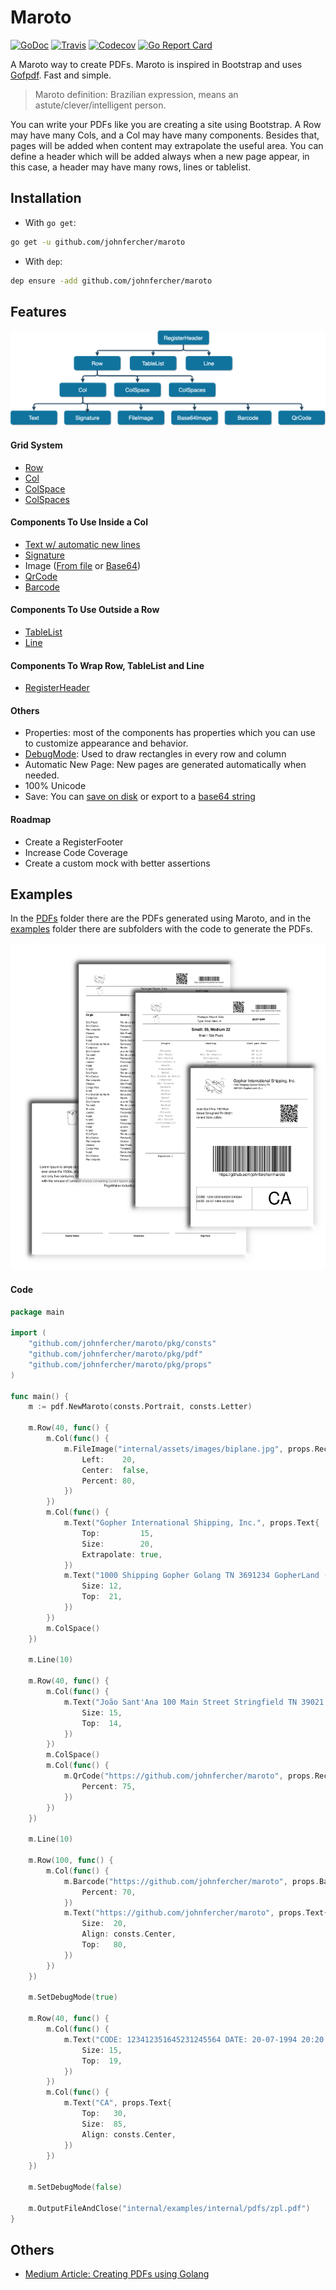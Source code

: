 # Maroto 

[![GoDoc](https://godoc.org/github.com/johnfercher/maroto?status.svg)](https://godoc.org/github.com/johnfercher/maroto)
[![Travis](https://travis-ci.com/johnfercher/maroto.svg?branch=master)][travis] 
[![Codecov](https://img.shields.io/codecov/c/github/johnfercher/maroto)](https://codecov.io/gh/johnfercher/maroto) 
[![Go Report Card](https://goreportcard.com/badge/github.com/johnfercher/maroto)](https://goreportcard.com/report/github.com/johnfercher/maroto)

A Maroto way to create PDFs. Maroto is inspired in Bootstrap and uses [Gofpdf](https://github.com/jung-kurt/gofpdf). Fast and simple.

> Maroto definition: Brazilian expression, means an astute/clever/intelligent person.

You can write your PDFs like you are creating a site using Bootstrap. A Row may have many Cols, and a Col may have many components. 
Besides that, pages will be added when content may extrapolate the useful area. You can define a header which will be added
always when a new page appear, in this case, a header may have many rows, lines or tablelist. 

## Installation

* With `go get`:

```bash
go get -u github.com/johnfercher/maroto
```

* With `dep`:

```bash
dep ensure -add github.com/johnfercher/maroto
```

## Features

![result](internal/assets/images/diagram.png)

#### Grid System
* [Row](https://godoc.org/github.com/johnfercher/maroto#PdfMaroto.Row)
* [Col](https://godoc.org/github.com/johnfercher/maroto#PdfMaroto.Col)
* [ColSpace](https://godoc.org/github.com/johnfercher/maroto#PdfMaroto.ColSpace)
* [ColSpaces](https://godoc.org/github.com/johnfercher/maroto#PdfMaroto.ColSpaces)

#### Components To Use Inside a Col
* [Text w/ automatic new lines](https://godoc.org/github.com/johnfercher/maroto#PdfMaroto.Text)
* [Signature](https://godoc.org/github.com/johnfercher/maroto#PdfMaroto.Signature)
* Image ([From file](https://godoc.org/github.com/johnfercher/maroto#example-PdfMaroto-FileImage) or [Base64](https://godoc.org/github.com/johnfercher/maroto#PdfMaroto.Base64Image))
* [QrCode](https://godoc.org/github.com/johnfercher/maroto#PdfMaroto.QrCode)
* [Barcode](https://godoc.org/github.com/johnfercher/maroto#PdfMaroto.Barcode)   
    
#### Components To Use Outside a Row
* [TableList](https://godoc.org/github.com/johnfercher/maroto#PdfMaroto.TableList)
* [Line](https://godoc.org/github.com/johnfercher/maroto#PdfMaroto.Line)
    
#### Components To Wrap Row, TableList and Line
* [RegisterHeader](https://godoc.org/github.com/johnfercher/maroto#PdfMaroto.RegisterHeader)

#### Others   
* Properties: most of the components has properties which you can use to customize appearance and behavior.
* [DebugMode](https://godoc.org/github.com/johnfercher/maroto#PdfMaroto.SetDebugMode): Used to draw rectangles in every row and column
* Automatic New Page: New pages are generated automatically when needed.
* 100% Unicode
* Save: You can [save on disk](https://godoc.org/github.com/johnfercher/maroto#PdfMaroto.OutputFileAndClose) or export to a [base64 string](https://godoc.org/github.com/johnfercher/maroto#PdfMaroto.Output)

#### Roadmap
* Create a RegisterFooter
* Increase Code Coverage
* Create a custom mock with better assertions

## Examples
In the [PDFs](internal/examples/pdfs) folder there are the PDFs generated
using Maroto, and in the [examples](internal/examples) folder there are subfolders
with the code to generate the PDFs.

![result](internal/assets/images/result.png)

#### Code
```go
package main

import (
	"github.com/johnfercher/maroto/pkg/consts"
	"github.com/johnfercher/maroto/pkg/pdf"
	"github.com/johnfercher/maroto/pkg/props"
)

func main() {
	m := pdf.NewMaroto(consts.Portrait, consts.Letter)

	m.Row(40, func() {
		m.Col(func() {
			m.FileImage("internal/assets/images/biplane.jpg", props.Rect{
				Left:    20,
				Center:  false,
				Percent: 80,
			})
		})
		m.Col(func() {
			m.Text("Gopher International Shipping, Inc.", props.Text{
				Top:         15,
				Size:        20,
				Extrapolate: true,
			})
			m.Text("1000 Shipping Gopher Golang TN 3691234 GopherLand (GL)", props.Text{
				Size: 12,
				Top:  21,
			})
		})
		m.ColSpace()
	})

	m.Line(10)

	m.Row(40, func() {
		m.Col(func() {
			m.Text("João Sant'Ana 100 Main Street Stringfield TN 39021 United Stats (USA)", props.Text{
				Size: 15,
				Top:  14,
			})
		})
		m.ColSpace()
		m.Col(func() {
			m.QrCode("https://github.com/johnfercher/maroto", props.Rect{
				Percent: 75,
			})
		})
	})

	m.Line(10)

	m.Row(100, func() {
		m.Col(func() {
			m.Barcode("https://github.com/johnfercher/maroto", props.Barcode{
				Percent: 70,
			})
			m.Text("https://github.com/johnfercher/maroto", props.Text{
				Size:  20,
				Align: consts.Center,
				Top:   80,
			})
		})
	})

	m.SetDebugMode(true)

	m.Row(40, func() {
		m.Col(func() {
			m.Text("CODE: 123412351645231245564 DATE: 20-07-1994 20:20:33", props.Text{
				Size: 15,
				Top:  19,
			})
		})
		m.Col(func() {
			m.Text("CA", props.Text{
				Top:   30,
				Size:  85,
				Align: consts.Center,
			})
		})
	})

	m.SetDebugMode(false)

	m.OutputFileAndClose("internal/examples/internal/pdfs/zpl.pdf")
}
```

## Others

* [Medium Article: Creating PDFs using Golang](https://medium.com/@johnathanfercher/creating-pdfs-using-golang-98b722e99d6d)

[travis]: https://travis-ci.com/johnfercher/maroto
[test]: test.sh